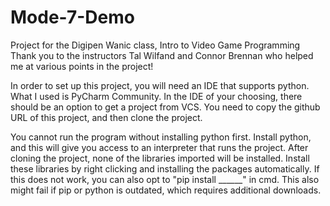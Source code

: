 # Mode-7-Demo

Project for the Digipen Wanic class, Intro to Video Game Programming
Thank you to the instructors Tal Wilfand and Connor Brennan who helped me at various points in the project!

In order to set up this project, you will need an IDE that supports python. What I used is PyCharm Community. In the IDE of your choosing, there should be an option to get a project from VCS. You need to copy the github URL of this project, and then clone the project. 

You cannot run the program without installing python first. Install python, and this will give you access to an interpreter that runs the project. After cloning the project, none of the libraries imported will be installed. Install these libraries by right clicking and installing the packages automatically. If this does not work, you can also opt to "pip install ______" in cmd. This also might fail if pip or python is outdated, which requires additional downloads.
